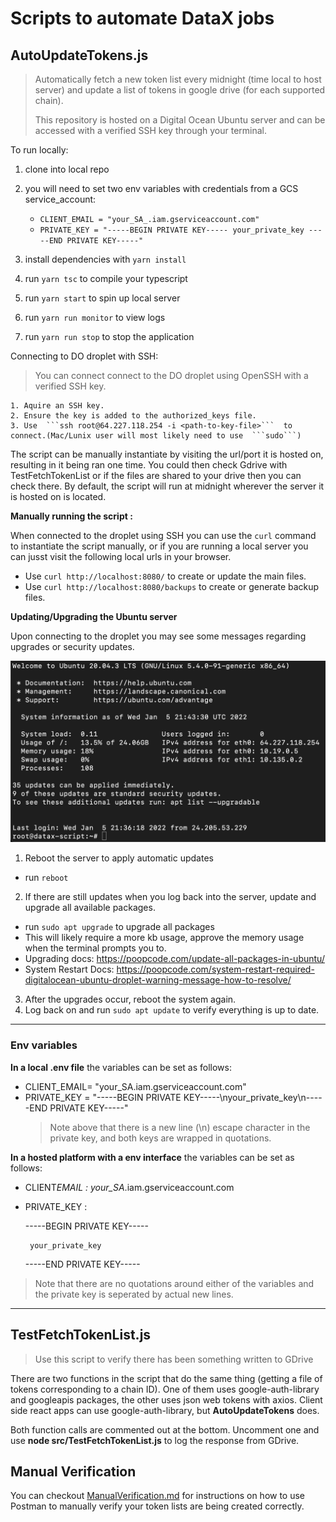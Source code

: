 # Scripts to automate DataX jobs

## AutoUpdateTokens.js

> Automatically fetch a new token list every midnight (time local to host server) and update a list of tokens in google drive (for each supported chain).
>
> This repository is hosted on a Digital Ocean Ubuntu server and can be accessed with a verified SSH key through your terminal.

To run locally:

1. clone into local repo
2. you will need to set two env variables with credentials from a GCS service_account:

   - `CLIENT_EMAIL = "your_SA_.iam.gserviceaccount.com"`
   - `PRIVATE_KEY = "-----BEGIN PRIVATE KEY----- your_private_key -----END PRIVATE KEY-----"`

3. install dependencies with `yarn install`
4. run `yarn tsc` to compile your typescript
5. run `yarn start` to spin up local server
6. run `yarn run monitor` to view logs
7. run `yarn run stop` to stop the application

Connecting to DO droplet with SSH:

> You can connect connect to the DO droplet using OpenSSH with a verified SSH key.

    1. Aquire an SSH key.
    2. Ensure the key is added to the authorized_keys file.
    3. Use  ```ssh root@64.227.118.254 -i <path-to-key-file>```  to connect.(Mac/Lunix user will most likely need to use  ```sudo```)

The script can be manually instantiate by visiting the url/port it is hosted on, resulting in it being ran one time. You could then check Gdrive with TestFetchTokenList or if the files are shared to your drive then you can check there. By default, the script will run at midnight wherever the server it is hosted on is located.

**Manually running the script :**

When connected to the droplet using SSH you can use the `curl` command to instantiate the script manually, or if you are running a local server you can jusst visit the following local urls in your browser.

- Use `curl http://localhost:8080/` to create or update the main files.
- Use `curl http://localhost:8080/backups` to create or generate backup files.

**Updating/Upgrading the Ubuntu server**

Upon connecting to the droplet you may see some messages regarding upgrades or security updates.

![Update Message](images/updatesExample.png)

1. Reboot the server to apply automatic updates

- run `reboot`

2. If there are still updates when you log back into the server, update and upgrade all available packages.

- run `sudo apt upgrade` to upgrade all packages
- This will likely require a more kb usage, approve the memory usage when the terminal prompts you to.
- Upgrading docs: https://poopcode.com/update-all-packages-in-ubuntu/
- System Restart Docs: https://poopcode.com/system-restart-required-digitalocean-ubuntu-droplet-warning-message-how-to-resolve/

3. After the upgrades occur, reboot the system again.
4. Log back on and run `sudo apt update` to verify everything is up to date.

<hr />

### Env variables

**In a local .env file** the variables can be set as follows:

- CLIENT_EMAIL= "your_SA.iam.gserviceaccount.com"
- PRIVATE_KEY = "-----BEGIN PRIVATE KEY-----\nyour_private_key\n-----END PRIVATE KEY-----"
  > Note above that there is a new line (\n) escape character in the private key, and both keys are wrapped in quotations.

**In a hosted platform with a env interface** the variables can be set as follows:

- CLIENT*EMAIL : your_SA*.iam.gserviceaccount.com
- PRIVATE_KEY :

  -----BEGIN PRIVATE KEY-----

       your_private_key


  -----END PRIVATE KEY-----

> Note that there are no quotations around either of the variables and the private key is seperated by actual new lines.

<hr />

## TestFetchTokenList.js

> Use this script to verify there has been something written to GDrive

There are two functions in the script that do the same thing (getting a file of tokens corresponding to a chain ID). One of them uses google-auth-library and googleapis packages, the other uses json web tokens with axios. Client side react apps can use google-auth-library, but **AutoUpdateTokens** does.

Both function calls are commented out at the bottom. Uncomment one and use **node src/TestFetchTokenList.js** to log the response from GDrive.

## Manual Verification

You can checkout [ManualVerification.md](ManualVerification.md) for instructions on how to use Postman to manually verify your token lists are being created correctly.
